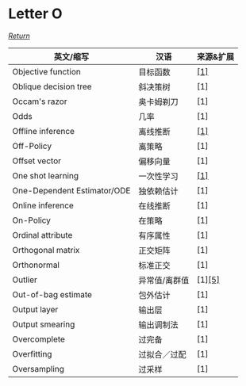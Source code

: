 # Letter O
[*Return*](https://github.com/SyncedAI00/Artificial-Intelligence-Terminology/blob/master/README.md)

英文/缩写|汉语|来源&扩展
---|---|---
Objective function|目标函数|[[1]](https://www.jiqizhixin.com/articles/2017-12-11-5)
Oblique decision tree|斜决策树|[1]
Occam's razor|奥卡姆剃刀|[1]
Odds|几率|[1]
Offline inference|离线推断|[[1]](https://www.jiqizhixin.com/articles/2017-11-06-5)
Off-Policy|离策略|[1]
Offset vector|偏移向量|[1]
One shot learning|一次性学习|[[1]](https://www.jiqizhixin.com/articles/2017-03-13-2)
One-Dependent Estimator/ODE|独依赖估计|[1]
Online inference|在线推断|[1]
On-Policy|在策略|[1]
Ordinal attribute|有序属性|[1]
Orthogonal matrix|正交矩阵|[1]
Orthonormal|标准正交|[1]
Outlier|异常值/离群值|[1][[5]](https://developers.google.cn/machine-learning/glossary/?hl=zh-CN)
Out-of-bag estimate	|包外估计|[1]
Output layer|输出层|[1]
Output smearing|输出调制法|[1]
Overcomplete|过完备|[1]
Overfitting	|过拟合／过配|[1]
Oversampling|过采样|[1]
